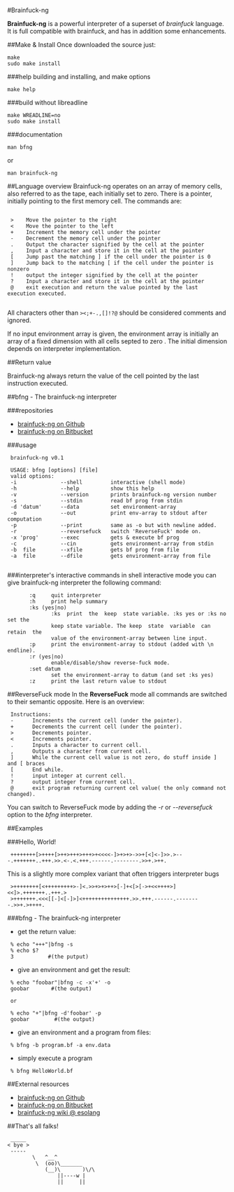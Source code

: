 #Brainfuck-ng

**Brainfuck-ng** is a powerful interpreter of a superset of *brainfuck*  language.  It  is full compatible with brainfuck, and has in addition some enhancements.

##Make & Install
Once downloaded the source just:

```
make
sudo make install
```
###help building and installing, and make options
```
make help
```
###build without libreadline
```
make WREADLINE=no
sudo make install
```
###documentation
```
man bfng
```
or

```
man brainfuck-ng
```

##Language overview
Brainfuck-ng operates on an array of memory cells, also referred to as the tape, each initially set to zero. There is a pointer, initially pointing to the first memory cell. The commands are:

```

 >    Move the pointer to the right
 <    Move the pointer to the left
 +    Increment the memory cell under the pointer
 -    Decrement the memory cell under the pointer
 .    Output the character signified by the cell at the pointer 
 ,    Input a character and store it in the cell at the pointer
 [    Jump past the matching ] if the cell under the pointer is 0             
 ]    Jump back to the matching [ if the cell under the pointer is nonzero
 !    output the integer signified by the cell at the pointer 
 ?    Input a character and store it in the cell at the pointer 
 @    exit execution and return the value pointed by the last execution executed.
   
```

All characters other than `><;+-.,[]!?@` should be considered comments and ignored. 

If no input environment array is given, the environment array is initially an array of a fixed dimension with all cells septed to zero . The initial dimension depends on interpreter implementation.

##Return value

Brainfuck-ng always return the value of the cell pointed by the last instruction executed.

##bfng - The brainfuck-ng interpreter

###repositories
* [brainfuck-ng on Github](http://github.com/elboza/brainfuck-ng/)
* [brainfuck-ng on Bitbucket](http://bitbucket.org/elboza/brainfuck-ng/)

###usage

```
 brainfuck-ng v0.1
 
 USAGE: bfng [options] [file]
 valid options:
 -i              --shell         interactive (shell mode)
 -h              --help          show this help
 -v              --version       prints brainfuck-ng version number
 -s              --stdin         read bf prog from stdin
 -d 'datum'      --data          set environment-array
 -o              --out           print env-array to stdout after computation
 -p              --print         same as -o but with newline added.
 -r              --reversefuck   switch 'ReverseFuck' mode on.
 -x 'prog'       --exec          gets & execute bf prog
 -c              --cin           gets environment-array from stdin
 -b  file        --xfile         gets bf prog from file
 -a  file        --dfile         gets environment-array from file
 
```
 
###interpreter's interactive commands
in shell interactive mode you can  give  brainfuck-ng  interpreter  the following command:

```
       :q     quit interpreter
       :h     print help summary
       :ks (yes|no)
              :ks  print  the  keep  state variable. :ks yes or :ks no set the
              keep state variable. The keep  state  variable  can  retain  the
              value of the environment-array between line input.
       :p     print the environment-array to stdout (added with \n endline).
	   :r (yes|no)
	          enable/disable/show reverse-fuck mode.
       :set datum
              set the environment-array to datum (and set :ks yes)
       :z     print the last return value to stdout
```

##ReverseFuck mode
In the **ReverseFuck** mode all commands are switched to their semantic opposite. Here is an overview:

```
 Instructions:
 -      Increments the current cell (under the pointer).
 +      Decrements the current cell (under the pointer).
 >      Decrements pointer.
 <      Increments pointer.
 .      Inputs a character to current cell.
 ,      Outputs a character from current cell.
 ]      While the current cell value is not zero, do stuff inside ] and [ braces
 [      End while.
 !      input integer at current cell.
 ?      output integer from current cell.
 @      exit program returning current cel value( the only command not changed).

```

You can switch to ReverseFuck mode by adding the *-r* or *--reversefuck* option to the *bfng* interpreter.

##Examples

###Hello, World!

```
 ++++++++[>++++[>++>+++>+++>+<<<<-]>+>+>->>+[<]<-]>>.>---.+++++++..+++.>>.<-.<.+++.------.--------.>>+.>++.

```

This is a slightly more complex variant that often triggers interpreter bugs

```
 >++++++++[<+++++++++>-]<.>>+>+>++>[-]+<[>[->+<<++++>]<<]>.+++++++..+++.>
 >+++++++.<<<[[-]<[-]>]<+++++++++++++++.>>.+++.------.--------.>>+.>++++.

```

###bfng - The brainfuck-ng interpreter

* get the return value:

```
 % echo "+++"|bfng -s
 % echo $?
 3           #(the putput)

```

* give an environment and get the result:

```
 % echo "foobar"|bfng -c -x'+' -o
 goobar       #(the output)
 
 or
 
 % echo "+"|bfng -d'foobar' -p
 goobar        #(the output)

```

* give an environment and a program from files:

```
 % bfng -b program.bf -a env.data

```

* simply execute a program

```
 % bfng HelloWorld.bf

```

##External resources

* [brainfuck-ng on Github](http://github.com/elboza/brainfuck-ng/)
* [brainfuck-ng on Bitbucket](http://bitbucket.org/elboza/brainfuck-ng)
* [brainfuck-ng wiki @ esolang](http://esolangs.org/wiki/Brainfuck-ng)

##That's all falks!

```
 _____
< bye >
 -----
        \   ^__^
         \  (oo)\_______
            (__)\       )\/\
                ||----w |
                ||     ||

```

